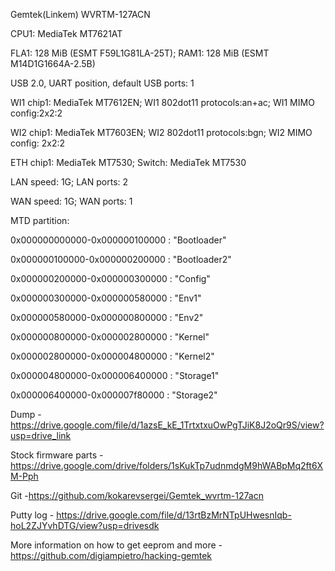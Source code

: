 Gemtek(Linkem) WVRTM-127ACN                                                         

CPU1: MediaTek MT7621AT                                                    

FLA1: 128 MiB (ESMT F59L1G81LA-25T); RAM1: 128 MiB (ESMT M14D1G1664A-2.5B)                                      

USB 2.0, UART position, default USB ports: 1                                

WI1 chip1: MediaTek MT7612EN; WI1 802dot11 protocols:an+ac; WI1 MIMO config:2x2:2                                                      

WI2 chip1: MediaTek MT7603EN; WI2 802dot11 protocols:bgn; WI2 MIMO config: 2x2:2                                                      

ETH chip1: MediaTek MT7530; Switch: MediaTek MT7530

LAN speed: 1G; LAN ports: 2

WAN speed: 1G; WAN ports: 1

MTD partition:

0x000000000000-0x000000100000 : "Bootloader"

0x000000100000-0x000000200000 : "Bootloader2"

0x000000200000-0x000000300000 : "Config"

0x000000300000-0x000000580000 : "Env1"

0x000000580000-0x000000800000 : "Env2"

0x000000800000-0x000002800000 : "Kernel"

0x000002800000-0x000004800000 : "Kernel2"

0x000004800000-0x000006400000 : "Storage1"

0x000006400000-0x000007f80000 : "Storage2"

Dump - https://drive.google.com/file/d/1azsE_kE_1TrtxtxuOwPgTJiK8J2oQr9S/view?usp=drive_link

Stock firmware parts - https://drive.google.com/drive/folders/1sKukTp7udnmdgM9hWABpMq2ft6XM-Pph

Git -https://github.com/kokarevsergei/Gemtek_wvrtm-127acn

Putty log - https://drive.google.com/file/d/13rtBzMrNTpUHwesnIqb-hoL2ZJYvhDTG/view?usp=drivesdk

More information on how to get eeprom and more - https://github.com/digiampietro/hacking-gemtek
